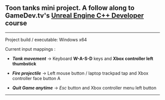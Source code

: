 ## Toon tanks mini project. A follow along to GameDev.tv's [Unreal Engine C++ Developer]() course

<hr>
Project build / executable: Windows x64

Current input mappings :
- ***Tank movement*** -> Keyboard **W-A-S-D** keys and **Xbox controller left thumbstick**

- ***Fire projectile*** -> Left mouse button / laptop trackpad tap and Xbox controller face button A

- ***Quit Game anytime*** -> *Esc* button and Xbox controller menu left button

<hr>


